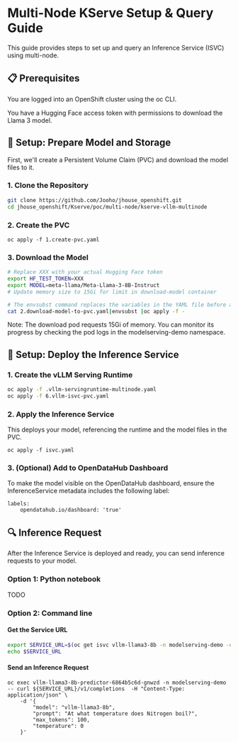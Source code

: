 # Multi-Node KServe Setup & Query Guide

This guide provides steps to set up and query an Inference Service (ISVC) using multi-node.

## 📋 Prerequisites

You are logged into an OpenShift cluster using the oc CLI.

You have a Hugging Face access token with permissions to download the Llama 3 model.

## 🚀 Setup: Prepare Model and Storage
First, we'll create a Persistent Volume Claim (PVC) and download the model files to it.

### 1. Clone the Repository

```bash 
git clone https://github.com/Jooho/jhouse_openshift.git
cd jhouse_openshift/Kserve/poc/multi-node/kserve-vllm-multinode
```

### 2. Create the PVC

`oc apply -f 1.create-pvc.yaml`

### 3. Download the Model
```bash 
# Replace XXX with your actual Hugging Face token
export HF_TEST_TOKEN=XXX
export MODEL=meta-llama/Meta-Llama-3-8B-Instruct
# Update memory size to 15Gi for limit in download-model container
```

```bash
# The envsubst command replaces the variables in the YAML file before applying it
cat 2.download-model-to-pvc.yaml|envsubst |oc apply -f -
```
Note: The download pod requests 15Gi of memory. You can monitor its progress by checking the pod logs in the modelserving-demo namespace.


## 🚀 Setup: Deploy the Inference Service
### 1. Create the vLLM Serving Runtime

```bash
oc apply -f .vllm-servingruntime-multinode.yaml
oc apply -f 6.vllm-isvc-pvc.yaml
```

### 2. Apply the Inference Service
This deploys your model, referencing the runtime and the model files in the PVC.

`oc apply -f isvc.yaml`

### 3. (Optional) Add to OpenDataHub Dashboard

To make the model visible on the OpenDataHub dashboard, ensure the InferenceService metadata includes the following label:
```
labels:
    opendatahub.io/dashboard: 'true'
```

## 🔍 Inference Request
After the Inference Service is deployed and ready, you can send inference requests to your model.

### Option 1: Python notebook
TODO

### Option 2: Command line
#### Get the Service URL
```bash
export SERVICE_URL=$(oc get isvc vllm-llama3-8b -n modelserving-demo -o jsonpath='{.status.url}')
echo $SERVICE_URL
```

#### Send an Inference Request
``` 
oc exec vllm-llama3-8b-predictor-6864b5c6d-gnwzd -n modelserving-demo -- curl ${SERVICE_URL}/v1/completions  -H "Content-Type: application/json" \
    -d '{
        "model": "vllm-llama3-8b",
        "prompt": "At what temperature does Nitrogen boil?",
        "max_tokens": 100,
        "temperature": 0
    }'
```
